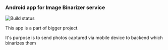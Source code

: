 ### Android app for Image Binarizer service

![Build status](https://api.travis-ci.org/Image-binarizer/Mobile.svg?branch=master)

This app is a part of bigger project.

It's purpose is to send photos captured via mobile device to backend which binarizes them